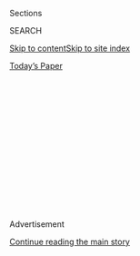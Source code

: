 <div id="app">

<div>

<div>

<div>

<div class="NYTAppHideMasthead css-1q2w90k e1suatyy0">

<div class="section css-ui9rw0 e1suatyy2">

<div class="css-eph4ug er09x8g0">

<div class="css-6n7j50">

</div>

<span class="css-1dv1kvn">Sections</span>

<div class="css-10488qs">

<span class="css-1dv1kvn">SEARCH</span>

</div>

[Skip to content](#site-content)[Skip to site
index](#site-index)

</div>

<div class="css-10698na e1huz5gh0">

</div>

</div>

<div id="masthead-bar-one" class="section hasLinks css-15hmgas e1csuq9d3">

<div class="css-uqyvli e1csuq9d0">

</div>

<div class="css-1uqjmks e1csuq9d1">

</div>

<div class="css-9e9ivx">

[](https://myaccount.nytimes3xbfgragh.onion/auth/login?response_type=cookie&client_id=vi)

</div>

<div class="css-1bvtpon e1csuq9d2">

[Today’s
Paper](https://www.nytimes3xbfgragh.onion/section/todayspaper)

</div>

</div>

</div>

</div>

<div data-aria-hidden="false">

<div id="site-content" data-role="main">

<div>

<div class="css-1aor85t" style="opacity:0.000000001;z-index:-1;visibility:hidden">

<div class="css-1hqnpie">

<div class="css-epjblv">

<span class="css-100wwgy">The Man Who Taught a Generation of Black
Artists Gets His Own
Retrospective</span>

</div>

<div class="css-k008qs">

<div class="css-o5pzib">

<span class="css-18z7m18"></span>

<div>

</div>

</div>

<span class="css-1n6z4y">https://nyti.ms/2NLn07y</span>

<div class="css-1705lsu">

<div class="css-4xjgmj">

<div class="css-4skfbu" data-role="toolbar" data-aria-label="Social Media Share buttons, Save button, and Comments Panel with current comment count" data-testid="share-tools">

  - 
  - 
  - 
  - 
    
    <div class="css-6n7j50">
    
    </div>

  - 

</div>

</div>

</div>

</div>

</div>

</div>

<div class="css-13pd83m">

</div>

<div id="top-wrapper" class="css-1sy8kpn">

<div id="top-slug" class="css-l9onyx">

Advertisement

</div>

[Continue reading the main
story](#after-top)

<div class="ad top-wrapper" style="text-align:center;height:100%;display:block;min-height:250px">

<div id="top" class="place-ad" data-position="top" data-size-key="top">

</div>

</div>

<div id="after-top">

</div>

</div>

<div>

<div id="sponsor-wrapper" class="css-1hyfx7x">

<div id="sponsor-slug" class="css-19vbshk">

Supported by

</div>

[Continue reading the main
story](#after-sponsor)

<div id="sponsor" class="ad sponsor-wrapper" style="text-align:center;height:100%;display:block">

</div>

<div id="after-sponsor">

</div>

</div>

<div class="css-186x18t">

</div>

<div class="css-1vkm6nb ehdk2mb0">

# The Man Who Taught a Generation of Black Artists Gets His Own Retrospective

</div>

When he died in 1979, Charles White had been influential, both in and
outside of the art world. Now, a coming show at MoMA resurrects the
American master.

<div class="css-79elbk" data-testid="photoviewer-wrapper">

<div class="css-z3e15g" data-testid="photoviewer-wrapper-hidden">

</div>

<div class="css-1a48zt4 ehw59r15" data-testid="photoviewer-children">

![<span class="css-1l9o2ey e13ogyst0" data-aria-hidden="true">Charles
White, “Banner for Willy J,”
1976.</span><span class="css-1nlbvxy e1z0qqy90" itemprop="copyrightHolder"><span class="css-1ly73wi e1tej78p0">Credit...</span><span><span>Mr.
and Mrs. Richard Wyatt Sr. © The Charles White Archives. Photo: Natalja
Kent
</span></span></span>](https://static01.graylady3jvrrxbe.onion/images/2018/09/28/t-magazine/art/charles-white-slide-6DDK/charles-white-slide-6DDK-articleLarge.jpg?quality=75&auto=webp&disable=upscale)

</div>

</div>

<div class="css-18e8msd">

<div class="css-vp77d3 epjyd6m0">

<div class="css-1baulvz">

By [<span class="css-1baulvz last-byline" itemprop="name">M.H.
Miller</span>](https://www.nytimes3xbfgragh.onion/by/m-h-miller)

</div>

</div>

  - Sept. 28,
    2018

  - 
    
    <div class="css-4xjgmj">
    
    <div class="css-d8bdto" data-role="toolbar" data-aria-label="Social Media Share buttons, Save button, and Comments Panel with current comment count" data-testid="share-tools">
    
      - 
      - 
      - 
      - 
        
        <div class="css-6n7j50">
        
        </div>
    
      - 
    
    </div>
    
    </div>

</div>

</div>

<div class="section meteredContent css-1r7ky0e" name="articleBody" itemprop="articleBody">

<div class="css-1fanzo5 StoryBodyCompanionColumn">

<div class="css-53u6y8">

AT THE TIME of his death in 1979, Charles White was the most famous
black artist in the country. As the painter Benny Andrews said [in
Whiteʼs
obituary](https://www.nytimes3xbfgragh.onion/1979/10/06/archives/charles-w-white-is-dead-at-61-artist-with-work-in-49-museums.html)
in The New York Times, “People who didnʼt know his name knew and
recognized his work.” He was a public figure who ranked in the
imagination of black Americans alongside such figures as Harry Belafonte
— a friend, collector and portrait subject — and Sidney Poitier, who
eulogized the artist at his memorial service.

To begin a discussion about White like this, with the ending so to
speak, is strange but appropriate. He was not a morbid or melancholy
artist — quite the opposite, in fact: His images are passionately alive.
But there is a sense, in his work, that time itself is not linear and
history is not inevitable. His drawings and paintings include figures
ranging from Harriet Tubman and Nat Turner to Langston Hughes and Sammy
Davis Jr. (in character from the 1958 film “Anna Lucasta”) to anonymous
street figures all the more captivating for their stoic mystery. In his
1943 mural, “The Contribution of the Negro to Democracy in America,”
which remains to this day at the Clarke Hall auditorium at Hampton
University in Virginia, White depicts a transhistorical scene that spans
centuries, showing black Union soldiers marching alongside the folk
singer Leadbelly, captured in the midst of performance, while George
Washington Carver works away in his lab. “Black Pope” (1973), perhaps
his most famous painting, casts a bearded black man with sunglasses,
wearing a sandwich board and flashing a peace sign, as an ecclesiastical
figure. His divinity is neither forced nor satirical, it just is, and
though the painting, with its tremendous grandeur and respect for its
subject, isn’t a self-portrait, it’s tempting to see it as one. But
Whiteʼs project, in general, was bigger than himself, nothing less than
the presentation of a history too long ignored: “Because the white man
does not know the history of the Negro, he misunderstands him,” he said
in 1940.

</div>

</div>

<div class="css-79elbk" data-testid="photoviewer-wrapper">

<div class="css-z3e15g" data-testid="photoviewer-wrapper-hidden">

</div>

<div class="css-1a48zt4 ehw59r15" data-testid="photoviewer-children">

![<span class="css-1l9o2ey e13ogyst0" data-aria-hidden="true">Left:
Charles White at his home in Altadena, Calif., 1971. Right: “Black Pope
(Sandwich Board Man),”
1973.</span><span class="css-1nlbvxy e1z0qqy90" itemprop="copyrightHolder"><span class="css-1ly73wi e1tej78p0">Credit...</span><span>Left:
© The Charles White Archives. Right: The Museum of Modern Art, New York.
Richard S. Zeisler Bequest (by exchange), the Friends of Education of
the Museum of Modern Art, Committee on Drawings Fund, Dian Woodner, and
Agnes Gund. © 1973 The Charles White Archives. Photo: Jonathan Muzikar,
Museum of Modern Art Imaging
Services</span></span>](https://static01.graylady3jvrrxbe.onion/images/2018/09/28/t-magazine/art/charles-white-slide-KYXJ/charles-white-slide-KYXJ-articleLarge.jpg?quality=75&auto=webp&disable=upscale)

</div>

</div>

<div class="css-79elbk" data-testid="photoviewer-wrapper">

<div class="css-z3e15g" data-testid="photoviewer-wrapper-hidden">

</div>

<div class="css-1a48zt4 ehw59r15" data-testid="photoviewer-children">

<div class="css-1xdhyk6 erfvjey0">

<span class="css-1ly73wi e1tej78p0">Image</span>

<div class="css-zjzyr8">

<div data-testid="lazyimage-container" style="height:262.2888888888889px">

</div>

</div>

</div>

<span class="css-1l9o2ey e13ogyst0" data-aria-hidden="true">“The
Contribution of the Negro to Democracy in America,”
1943.</span><span class="css-1nlbvxy e1z0qqy90" itemprop="copyrightHolder"><span class="css-1ly73wi e1tej78p0">Credit...</span><span>Collection
of the Hampton University Museum, Hampton, Va.</span></span>

</div>

</div>

<div class="css-1fanzo5 StoryBodyCompanionColumn">

<div class="css-53u6y8">

Following his death, White’s fame faded somewhat. Part of this had to do
with the fact that throughout the ’80s and ’90s, artists of color were
rare in an industry that endorses the work of white men at the exclusion
of everyone else, an imbalance that was certainly the case during
Whiteʼs lifetime and remains to this day, despite more recent efforts
to correct it. It also didn’t help that, during his lifetime and in the
decades following, the figurative art that White championed was
overshadowed by a more abstract or conceptual style, or as Belafonte put
it in the foreword to a 1967 monograph on White, “Many artists have
deserted reality for the various schools of nonobjectivity.” Following a
1982 retrospective show at the Studio Museum in Harlem, Whiteʼs work,
aside from his murals, most notably “The Contribution of the Negro to
Democracy in America,” could be difficult to see firsthand.

</div>

</div>

<div class="css-1fanzo5 StoryBodyCompanionColumn">

<div class="css-53u6y8">

Next month, the Museum of Modern Art is staging Whiteʼs first, and long
overdue, [major museum
retrospective](https://www.moma.org/calendar/exhibitions/3930) of the
century, an exhibition that has traveled from the Art Institute of
Chicago, in White’s hometown, where the artist used to sketch with a
drawing pad as a child. In the time between his show in Harlem and this
one, White has taken on the status of a folk hero not unlike some of the
subjects of his paintings: an American master, who made mysterious,
almost metaphysical images of African-American dignity and, as a teacher
at the Otis Art Institute in Los Angeles from 1965 until his death,
became a role model to an entire generation of younger black disciples.
For many of these artists — Kerry James Marshall, David Hammons, Alonzo
Davis among them — the rarefied space they carved out for themselves in
the art world was previously unimaginable outside of Whiteʼs own
paintings.

</div>

</div>

<div class="css-79elbk" data-testid="photoviewer-wrapper">

<div class="css-z3e15g" data-testid="photoviewer-wrapper-hidden">

</div>

<div class="css-1a48zt4 ehw59r15" data-testid="photoviewer-children">

<div class="css-1xdhyk6 erfvjey0">

<span class="css-1ly73wi e1tej78p0">Image</span>

<div class="css-zjzyr8">

<div data-testid="lazyimage-container" style="height:464.6444444444445px">

</div>

</div>

</div>

<span class="css-1l9o2ey e13ogyst0" data-aria-hidden="true">“Bessie
Smith,”
1950.</span><span class="css-1nlbvxy e1z0qqy90" itemprop="copyrightHolder"><span class="css-1ly73wi e1tej78p0">Credit...</span><span>Private
collection. © The Charles White Archives. Photo: © Museum
Associates/LACMA </span></span>

</div>

</div>

<div class="css-1fanzo5 StoryBodyCompanionColumn">

<div class="css-53u6y8">

WHITE’S UPBRINGING WAS, in many respects, typical of a black
working-class childhood in the years between the wars. He was defined
more by what he was denied, and his early life demonstrates just how
limited a path was available for any African-American with artistic
ambitions. Born in Chicago in 1918, White was raised by his mother, who
had migrated north some years earlier. She never married his absent
father and, with no day care options, would often drop White at the
Chicago Public Library while she worked. As a child, White became
interested in Harlem Renaissance artists and writers like W. E. B. Du
Bois, and when he reached high school, he was awarded a scholarship to
take Saturday classes at the Art Institute of Chicago. Already a
remarkable talent, he would soon receive scholarships to the Chicago
Academy of Fine Arts and the Frederic Mizen Academy of Art; both schools
would rescind these scholarships upon learning of his race. (In 1937, he
earned a scholarship to support one year of study at the School of the
Art Institute of Chicago, where he took courses in art history,
composition and figure drawing.)

Chicago was where he came of age, but his frequent trips to the South to
visit his mother’s family greatly affected him. He became active in
politics early on. While still a teenager, White was the staff artist of
the Chicago-based National Negro Congress, which fought for black
liberation. His early social realist style reflected this activism,
which he refined as an artist for the Works Progress Administration and
while living in New York in the ’40s and ’50s, inspired in part by the
frescoes of Diego Rivera. In later years, he was an important figure
within the civil rights movement. Along with Belafonte — with whom White
was a member of the Struggle for Freedom in the South, a group founded
in support of Martin Luther King Jr. — he would also count among his
admirers Emory Douglas, the Black Panthers’ Minister of Culture, who
liked White’s work, even though it didn’t inspire viewers to “go out and
kill pigs,” according to the historian Ilene Susan Fort in the
retrospective’s
catalog.

</div>

</div>

<div class="css-79elbk" data-testid="photoviewer-wrapper">

<div class="css-z3e15g" data-testid="photoviewer-wrapper-hidden">

</div>

<div class="css-1a48zt4 ehw59r15" data-testid="photoviewer-children">

<div class="css-1xdhyk6 erfvjey0">

<span class="css-1ly73wi e1tej78p0">Image</span>

<div class="css-zjzyr8">

<div data-testid="lazyimage-container" style="height:309.97777777777776px">

</div>

</div>

</div>

<span class="css-1l9o2ey e13ogyst0" data-aria-hidden="true">A life
drawing class taught by White at the South Side Community Center in
Chicago, circa
1940.</span><span class="css-1nlbvxy e1z0qqy90" itemprop="copyrightHolder"><span class="css-1ly73wi e1tej78p0">Credit...</span><span>Holger
Cahill papers, 1910-1993, bulk 1910-1960. Archives of American Art,
Smithsonian Institution.</span></span>

</div>

</div>

<div class="css-1fanzo5 StoryBodyCompanionColumn">

<div class="css-53u6y8">

Long plagued by health problems — he lost one lung to tuberculosis and
the other became infected in 1956 — White moved to Southern California
that year at the urging of his doctor. He lived near Poitier, a friend
he first met in New York, and the two spent a great deal of time
together, including on the set of Poitier’s 1958 film “The Defiant
Ones.” White remained an active public figure — he introduced James
Baldwin at an event for the Pasadena chapter of the Congress of Racial
Equality — and began showing at the Heritage Gallery in the Pacific
Palisades, which opened in 1961 to show artists of color and gave White
multiple solo shows throughout the rest of his life. His work appeared
on album and book covers — Belafonte even used White’s drawings as
backdrops for his television show “Tonight With Belafonte” in 1959. But
White did not obtain steady teaching work in California until 1965, when
he was offered a job at the Otis Art Institute.

IN SOUTHERN CALIFORNIA, in the ʼ60s and ʼ70s, there were two main places
a person could receive a classical training in the fine arts: One was
the Walt Disney-owned Chouinard Art Institute, which began as a kind of
feeder school for Disney’s production company and in 1969 would be
renamed CalArts; the other was Otis. According to the MoMA show’s
co-curator Esther Adler, at Otis, which was known in particular for its
life drawing classes, White gave assignments like, “From a
representational study of the figure, create an abstract study.” White
also had the opportunity to teach students about his own work, a great
validation for an artist who constantly fought for institutional
recognition. He developed a more cosmic later style at the school, still
rooted in realism, but mining an almost unnamable vastness that
underscored the scope of White’s career: His figures, carrying the same
grace, were now pictured amid a background of swirling abstraction, or a
floating seashell, or a bloody hand
print.

<div class="css-79elbk" data-testid="photoviewer-wrapper">

<div class="css-z3e15g" data-testid="photoviewer-wrapper-hidden">

</div>

<div class="css-1a48zt4 ehw59r15" data-testid="photoviewer-children">

<div class="css-zgakxe erfvjey0">

<span class="css-1ly73wi e1tej78p0">Image</span>

<div class="css-zjzyr8">

<div data-testid="lazyimage-container" style="height:520.7111111111111px">

</div>

</div>

</div>

<span class="css-1l9o2ey e13ogyst0" data-aria-hidden="true">“Sojourner
Truth and Booker T. Washington (Study for Contribution of the Negro to
Democracy in America),”
1943.</span><span class="css-1nlbvxy e1z0qqy90" itemprop="copyrightHolder"><span class="css-1ly73wi e1tej78p0">Credit...</span><span>Collection
of the Newark Museum, purchase 1944 Sophronia Anderson Bequest Fund. ©
The Charles White Archives. Photo courtesy of Michael Rosenfeld Gallery
LLC, New York, N.Y.</span></span>

</div>

</div>

White became a sought-after figure at the school, a generous and kind
mentor to artists of color, like David Hammons, who took night and
weekend classes with him. In 1971, Hammons had his first major
exhibition at the Los Angeles County Museum of Art alongside his former
instructor, as well as the artist Timothy Washington, another student of
Whiteʼs, in a show called “Three Graphic Artists.” This was an
extraordinary moment in many ways, a conversation between “the doyen of
American black artists,” as the museum described White, and his younger
pupils, who were at the time largely unknown but already making vital
work. “Three Graphic Artists” included Hammonsʼs now-canonical body
prints, his works most clearly indebted to White, in which the artist
used his own body to apply paint to the canvas, leaving shadowlike
impressions. These were shown alongside a number of White’s greatest
works, including the drawing “Seed of Love,” a stately portrait of a
pregnant black woman, the curve of her belly covered in a long frock
rendered in staggering detail, and which the museum would later acquire
for its permanent collection.

Most importantly, though, the show was a serious investigation of
contemporary black artists at a time when most institutions ignored
their existence. The exhibition catalog reinforces just how remarkable
the appearance of these three artists in a museum was at the time,
positioning White as an important but nonetheless exceptional figure in
American culture. In an interview, Hammons describes seeking out White
at Otis particularly because “I never knew there were ‘black’ painters,
or artists, or anything until I found out about him.”

</div>

</div>

<div class="css-79elbk" data-testid="photoviewer-wrapper">

<div class="css-z3e15g" data-testid="photoviewer-wrapper-hidden">

</div>

<div class="css-1a48zt4 ehw59r15" data-testid="photoviewer-children">

<div class="css-1xdhyk6 erfvjey0">

<span class="css-1ly73wi e1tej78p0">Image</span>

<div class="css-zjzyr8">

<div data-testid="lazyimage-container" style="height:266.8px">

</div>

</div>

</div>

<span class="css-1l9o2ey e13ogyst0" data-aria-hidden="true">Left:
“Folksinger,” 1957. Right: “Mahalia,”
1955.</span><span class="css-1nlbvxy e1z0qqy90" itemprop="copyrightHolder"><span class="css-1ly73wi e1tej78p0">Credit...</span><span>Collection
of Pamela and Harry Belafonte. © 1957 The Charles White Archives. Photo:
Christopher Burke
Studios.</span></span>

</div>

</div>

<div class="css-79elbk" data-testid="photoviewer-wrapper">

<div class="css-z3e15g" data-testid="photoviewer-wrapper-hidden">

</div>

<div class="css-1a48zt4 ehw59r15" data-testid="photoviewer-children">

<div class="css-1xdhyk6 erfvjey0">

<span class="css-1ly73wi e1tej78p0">Image</span>

<div class="css-zjzyr8">

<div data-testid="lazyimage-container" style="height:293.8666666666666px">

</div>

</div>

</div>

<span class="css-1l9o2ey e13ogyst0" data-aria-hidden="true">“J’Accuse
\#7,”
1966.</span><span class="css-1nlbvxy e1z0qqy90" itemprop="copyrightHolder"><span class="css-1ly73wi e1tej78p0">Credit...</span><span>Private
collection. © The Charles White Archives. Photo courtesy of Michael
Rosenfeld Gallery LLC, New York, N.Y.</span></span>

</div>

</div>

<div class="css-1fanzo5 StoryBodyCompanionColumn">

<div class="css-53u6y8">

As the ’70s continued, White’s fondness for realism became more of an
outlier, as contemporary art began reassessing itself, throwing out
classical modes of thinking and delving deeper into a theoretical
framework of how and why artists create meaning. This affected
curriculum as well. In January 1977, the painter Kerry James Marshall
enrolled full-time at Otis in order to study with White. (Like so many
black artists of the ’60s and ’70s, White was Marshall’s first exposure
to any artist of stature, let alone an artist of color.) By the time of
Marshall’s arrival, the school had introduced an “intermedia”
department, where students experimented with the still-nascent fields of
conceptual art, video and installation, dismantling the more traditional
art practices at the school, both figuratively and, in at least one
instance, literally. In an essay called “[A Black Artist Named
White](https://www.theparisreview.org/blog/2018/05/31/a-black-artist-named-white/),”
Marshall describes the chair of the intermedia department at Otis
personally tearing down a medieval bronze statue on the campus quad that
depicted “the she-wolf sucking Romulus and Remus.” He tied a rope to it
and attached it to the bumper of his truck.

IN A 1971 INTERVIEW, Hammons described what he found so appealing about
White’s work: “There aren’t too many people smiling, and I like that in
his things. There’s always an agonized kind of look, I think, because
there aren’t many pleasant things in his past. He’s gone through a lot
of hell. I know he has.”

Going through hell, and surviving, was indeed a kind of through-line of
much of his work. In recent years, it may not have been as easy to see
White’s own work as it has been to see that of his students, which is a
testament both to White’s skills as a teacher and to cultural
vicissitudes. (Marshall, for instance, is the top-selling living black
artist in history.) But one can see his imprint in surprising places.
After Aretha Franklin died in August, The New Yorker [featured a
cover](https://www.newyorker.com/culture/cover-story/cover-story-2018-08-27)
by the artist Kadir Nelson called “The Queen of Soul (After Charles
White’s ‘Folksinger’),” a riff on White’s extraordinary 1957 portrait of
Belafonte, which Belafonte and his wife lent to the recent
retrospective. The ink drawing falls into the artist’s more spiritual
later style: Belafonte, his back arched, his eyes shut, is not so much a
popular singer in this image as he is some time-displaced traveler, his
face seeming to communicate all the anguish of an American past, but
also shrouded in light, pointing upward, toward something better.

“Charles White: A Retrospective” is on view from Oct. 7, 2018, to Jan.
13, 2019, at MoMA, 11 West 53rd St., New York,
[moma.org](https://www.moma.org/calendar/exhibitions/3930).

</div>

</div>

<div>

</div>

</div>

<div>

</div>

<div>

</div>

<div>

</div>

<div>

<div id="bottom-wrapper" class="css-1ede5it">

<div id="bottom-slug" class="css-l9onyx">

Advertisement

</div>

[Continue reading the main
story](#after-bottom)

<div id="bottom" class="ad bottom-wrapper" style="text-align:center;height:100%;display:block;min-height:90px">

</div>

<div id="after-bottom">

</div>

</div>

</div>

</div>

</div>

## Site Index

<div>

</div>

## Site Information Navigation

  - [© <span>2020</span> <span>The New York Times
    Company</span>](https://help.nytimes3xbfgragh.onion/hc/en-us/articles/115014792127-Copyright-notice)

<!-- end list -->

  - [NYTCo](https://www.nytco.com/)
  - [Contact
    Us](https://help.nytimes3xbfgragh.onion/hc/en-us/articles/115015385887-Contact-Us)
  - [Work with us](https://www.nytco.com/careers/)
  - [Advertise](https://nytmediakit.com/)
  - [T Brand Studio](http://www.tbrandstudio.com/)
  - [Your Ad
    Choices](https://www.nytimes3xbfgragh.onion/privacy/cookie-policy#how-do-i-manage-trackers)
  - [Privacy](https://www.nytimes3xbfgragh.onion/privacy)
  - [Terms of
    Service](https://help.nytimes3xbfgragh.onion/hc/en-us/articles/115014893428-Terms-of-service)
  - [Terms of
    Sale](https://help.nytimes3xbfgragh.onion/hc/en-us/articles/115014893968-Terms-of-sale)
  - [Site
    Map](https://spiderbites.nytimes3xbfgragh.onion)
  - [Help](https://help.nytimes3xbfgragh.onion/hc/en-us)
  - [Subscriptions](https://www.nytimes3xbfgragh.onion/subscription?campaignId=37WXW)

</div>

</div>

</div>

</div>
